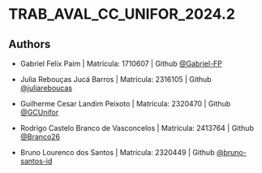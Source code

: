 
# TRAB_AVAL_CC_UNIFOR_2024.2




## Authors
- Gabriel Felix Paim | Matrícula: 1710607 | Github [@Gabriel-FP](https://github.com/Gabriel-FP)

- Julia Rebouças Jucá Barros | Matrícula: 2316105 | Github [@juliareboucas](https://github.com/juliareboucas)

- Guilherme Cesar Landim Peixoto | Matrícula: 2320470 | Github [@GCUnifor](https://github.com/GCUnifor)

- Rodrigo Castelo Branco de Vasconcelos | Matrícula: 2413764 | Github [@Branco26](https://github.com/branco26)
   
- Bruno Lourenco dos Santos | Matrícula: 2320449 | Github [@bruno-santos-id](https://github.com/bruno-santos-id)
